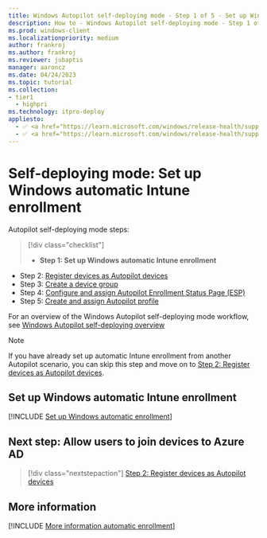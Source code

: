 ```yaml
---
title: Windows Autopilot self-deploying mode - Step 1 of 5 - Set up Windows automatic Intune enrollment
description: How to - Windows Autopilot self-deploying mode - Step 1 of 5 - Set up Windows automatic Intune enrollment.
ms.prod: windows-client
ms.localizationpriority: medium
author: frankroj
ms.author: frankroj
ms.reviewer: jubaptis
manager: aaroncz
ms.date: 04/24/2023
ms.topic: tutorial
ms.collection: 
- tier1
  - highpri
ms.technology: itpro-deploy
appliesto:
  - ✅ <a href="https://learn.microsoft.com/windows/release-health/supported-versions-windows-client" target="_blank">Windows 11</a>
  - ✅ <a href="https://learn.microsoft.com/windows/release-health/supported-versions-windows-client" target="_blank">Windows 10</a>
---
```


# Self-deploying mode: Set up Windows automatic Intune enrollment

Autopilot self-deploying mode steps:
> [!div class="checklist"]
> - **Step 1: Set up Windows automatic Intune enrollment**
- Step 2: [Register devices as Autopilot devices](self-deploying-register-device.md)
- Step 3: [Create a device group](self-deploying-device-group.md)
- Step 4: [Configure and assign Autopilot Enrollment Status Page (ESP)](self-deploying-esp.md)
- Step 5: [Create and assign Autopilot profile](self-deploying-autopilot-profile.md)

For an overview of the Windows Autopilot self-deploying mode workflow, see [Windows Autopilot self-deploying overview](self-deploying-workflow.md#workflow)

> [!NOTE]
>
> If you have already set up automatic Intune enrollment from another Autopilot scenario, you can skip this step and move on to [Step 2: Register devices as Autopilot devices](self-deploying-register-device.md).

## Set up Windows automatic Intune enrollment

[!INCLUDE [Set up Windows automatic enrollment](../includes/automatic-intune-enrollment.md)]

## Next step: Allow users to join devices to Azure AD

> [!div class="nextstepaction"]
> [Step 2: Register devices as Autopilot devices](self-deploying-register-device.md)

## More information

[!INCLUDE [More information automatic enrollment](../includes/more-info-automatic-enrollment.md)]
